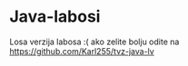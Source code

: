# Java-labosi
Losa verzija labosa :( ako zelite bolju odite na https://github.com/Karl255/tvz-java-lv
